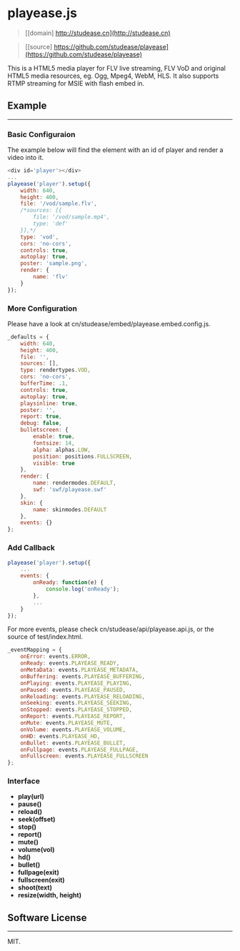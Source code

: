 # playease.js

> [[domain] http://studease.cn](http://studease.cn)

> [[source] https://github.com/studease/playease](https://github.com/studease/playease)

This is a HTML5 media player for FLV live streaming, FLV VoD and original HTML5 media resources, eg. Ogg, Mpeg4, WebM, HLS.
It also supports RTMP streaming for MSIE with flash embed in.


## Example
----------

### Basic Configuraion

The example below will find the element with an id of player and render a video into it.

```js
<div id='player'></div>
...
playease('player').setup({
	width: 640,
	height: 400,
	file: '/vod/sample.flv',
	/*sources: [{
		file: '/vod/sample.mp4',
		type: 'def'
	}],*/
	type: 'vod',
	cors: 'no-cors',
	controls: true,
	autoplay: true,
	poster: 'sample.png',
	render: {
		name: 'flv'
	}
});
```

### More Configuration

Please have a look at cn/studease/embed/playease.embed.config.js.

```js
_defaults = {
	width: 640,
	height: 400,
	file: '',
	sources: [],
	type: rendertypes.VOD,
	cors: 'no-cors',
	bufferTime: .1,
	controls: true,
	autoplay: true,
	playsinline: true,
	poster: '',
	report: true,
	debug: false,
	bulletscreen: {
		enable: true,
		fontsize: 14,
		alpha: alphas.LOW,
		position: positions.FULLSCREEN,
		visible: true
	},
	render: {
		name: rendermodes.DEFAULT,
		swf: 'swf/playease.swf'
	},
	skin: {
		name: skinmodes.DEFAULT
	},
	events: {}
};
```

### Add Callback

```js
playease('player').setup({
	...
	events: {
		onReady: function(e) {
			console.log('onReady');
		},
		...
	}
});
```

For more events, please check cn/studease/api/playease.api.js, or the source of test/index.html.

```js
_eventMapping = {
	onError: events.ERROR,
	onReady: events.PLAYEASE_READY,
	onMetaData: events.PLAYEASE_METADATA,
	onBuffering: events.PLAYEASE_BUFFERING,
	onPlaying: events.PLAYEASE_PLAYING,
	onPaused: events.PLAYEASE_PAUSED,
	onReloading: events.PLAYEASE_RELOADING,
	onSeeking: events.PLAYEASE_SEEKING,
	onStopped: events.PLAYEASE_STOPPED,
	onReport: events.PLAYEASE_REPORT,
	onMute: events.PLAYEASE_MUTE,
	onVolume: events.PLAYEASE_VOLUME,
	onHD: events.PLAYEASE_HD,
	onBullet: events.PLAYEASE_BULLET,
	onFullpage: events.PLAYEASE_FULLPAGE,
	onFullscreen: events.PLAYEASE_FULLSCREEN
};
```

### Interface

* **play(url)**
* **pause()**
* **reload()**
* **seek(offset)**
* **stop()**
* **report()**
* **mute()**
* **volume(vol)**
* **hd()**
* **bullet()**
* **fullpage(exit)**
* **fullscreen(exit)**
* **shoot(text)**
* **resize(width, height)**


## Software License
-------------------

MIT.
